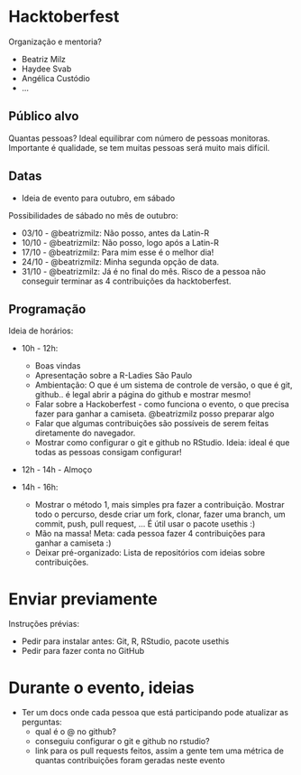 # Hacktoberfest

Organização e mentoria?

- Beatriz Milz
- Haydee Svab
- Angélica Custódio
- ...

## Público alvo

Quantas pessoas? Ideal equilibrar com número de pessoas monitoras. Importante é qualidade, se tem muitas pessoas será muito mais difícil.

## Datas
- Ideia de evento para outubro, em sábado

Possibilidades de sábado no mês de outubro:
- 03/10 - @beatrizmilz: Não posso, antes da Latin-R
- 10/10 - @beatrizmilz: Não posso, logo após a Latin-R
- 17/10 - @beatrizmilz: Para mim esse é o melhor dia!
- 24/10 - @beatrizmilz: Minha segunda opção de data.
- 31/10 - @beatrizmilz: Já é no final do mês. Risco de a pessoa não conseguir terminar as 4 contribuições da hacktoberfest.

## Programação
Ideia de horários:

- 10h - 12h:
  - Boas vindas
  - Apresentação sobre a R-Ladies São Paulo
  - Ambientação: O que é um sistema de controle de versão, o que é git, github.. é legal abrir a página do github e mostrar mesmo!
  - Falar sobre a Hackoberfest - como funciona o evento, o que precisa fazer para ganhar a camiseta. @beatrizmilz posso preparar algo
  - Falar que algumas contribuições são possíveis de serem feitas diretamente do navegador. 
  - Mostrar como configurar o git e github no RStudio. Ideia: ideal é que todas as pessoas consigam configurar!
  
- 12h - 14h - Almoço

- 14h - 16h:
  
  - Mostrar o método 1, mais simples pra fazer a contribuição. Mostrar todo o percurso, desde criar um fork, clonar, fazer uma branch, um commit, push, pull request, ... É útil usar o pacote usethis :)
  - Mão na massa! Meta: cada pessoa fazer 4 contribuições para ganhar a camiseta :)
  - Deixar pré-organizado: Lista de repositórios com ideias sobre contribuições.

# Enviar previamente

Instruções prévias:

- Pedir para instalar antes: Git, R, RStudio, pacote usethis
- Pedir para fazer conta no GitHub

# Durante o evento, ideias
- Ter um docs onde cada pessoa que está participando pode atualizar as perguntas:
  - qual é o @ no github?
  - conseguiu configurar o git e github no rstudio?
  - link para os pull requests feitos, assim a gente tem uma métrica de quantas contribuições foram geradas neste evento
